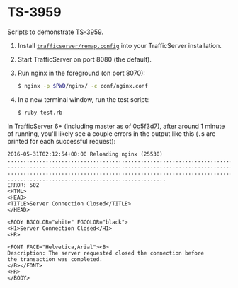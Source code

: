 # TS-3959

Scripts to demonstrate [TS-3959](https://issues.apache.org/jira/browse/TS-3959).

1. Install [`trafficserver/remap.config`](trafficserver/remap.config) into your TrafficServer installation.
2. Start TrafficServer on port 8080 (the default).
3. Run nginx in the foreground (on port 8070):

    ```sh
    $ nginx -p $PWD/nginx/ -c conf/nginx.conf 
    ```

4. In a new terminal window, run the test script:

    ```sh
    $ ruby test.rb
    ```

In TrafficServer 6+ (including master as of [0c5f3d7](https://github.com/apache/trafficserver/commit/0c5f3d7b1df42736936956b5396b58c04c861378)), after around 1 minute of running, you'll likely see a couple errors in the output like this (`.`s are printed for each successful request):

```
2016-05-31T02:12:54+00:00 Reloading nginx (25530)
.........................................................................
................................................................................
................................................................................
..................................................
ERROR: 502
<HTML>
<HEAD>
<TITLE>Server Connection Closed</TITLE>
</HEAD>

<BODY BGCOLOR="white" FGCOLOR="black">
<H1>Server Connection Closed</H1>
<HR>

<FONT FACE="Helvetica,Arial"><B>
Description: The server requested closed the connection before
the transaction was completed.
</B></FONT>
<HR>
</BODY>
```
